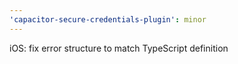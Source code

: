 ```yaml
---
'capacitor-secure-credentials-plugin': minor
---
```


iOS: fix error structure to match TypeScript definition
